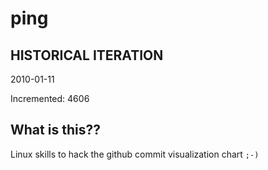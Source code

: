 # ping

## HISTORICAL ITERATION
2010-01-11

Incremented: 4606

## What is this?? 
Linux skills to hack the github commit visualization chart `;-)`
